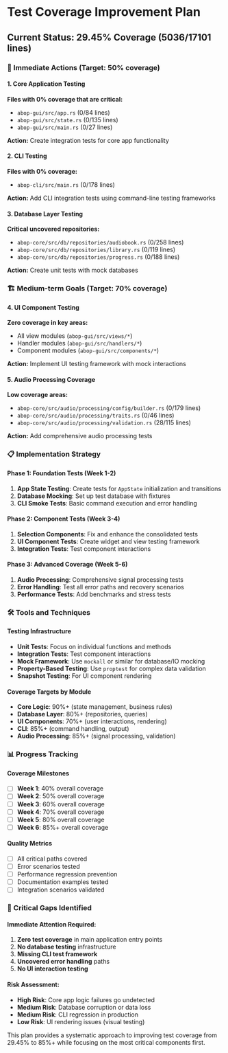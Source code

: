 # Test Coverage Improvement Plan

## Current Status: 29.45% Coverage (5036/17101 lines)

### 🎯 Immediate Actions (Target: 50% coverage)

#### 1. Core Application Testing
**Files with 0% coverage that are critical:**

- `abop-gui/src/app.rs` (0/84 lines)
- `abop-gui/src/state.rs` (0/135 lines) 
- `abop-gui/src/main.rs` (0/27 lines)

**Action:** Create integration tests for core app functionality

#### 2. CLI Testing
**Files with 0% coverage:**

- `abop-cli/src/main.rs` (0/178 lines)

**Action:** Add CLI integration tests using command-line testing frameworks

#### 3. Database Layer Testing
**Critical uncovered repositories:**

- `abop-core/src/db/repositories/audiobook.rs` (0/258 lines)
- `abop-core/src/db/repositories/library.rs` (0/119 lines)
- `abop-core/src/db/repositories/progress.rs` (0/188 lines)

**Action:** Create unit tests with mock databases

### 🏗️ Medium-term Goals (Target: 70% coverage)

#### 4. UI Component Testing
**Zero coverage in key areas:**

- All view modules (`abop-gui/src/views/*`)
- Handler modules (`abop-gui/src/handlers/*`)
- Component modules (`abop-gui/src/components/*`)

**Action:** Implement UI testing framework with mock interactions

#### 5. Audio Processing Coverage
**Low coverage areas:**

- `abop-core/src/audio/processing/config/builder.rs` (0/179 lines)
- `abop-core/src/audio/processing/traits.rs` (0/46 lines)
- `abop-core/src/audio/processing/validation.rs` (28/115 lines)

**Action:** Add comprehensive audio processing tests

### 📋 Implementation Strategy

#### Phase 1: Foundation Tests (Week 1-2)
1. **App State Testing**: Create tests for `AppState` initialization and transitions
2. **Database Mocking**: Set up test database with fixtures
3. **CLI Smoke Tests**: Basic command execution and error handling

#### Phase 2: Component Tests (Week 3-4)
1. **Selection Components**: Fix and enhance the consolidated tests
2. **UI Component Tests**: Create widget and view testing framework
3. **Integration Tests**: Test component interactions

#### Phase 3: Advanced Coverage (Week 5-6)
1. **Audio Processing**: Comprehensive signal processing tests
2. **Error Handling**: Test all error paths and recovery scenarios
3. **Performance Tests**: Add benchmarks and stress tests

### 🛠️ Tools and Techniques

#### Testing Infrastructure
- **Unit Tests**: Focus on individual functions and methods
- **Integration Tests**: Test component interactions
- **Mock Framework**: Use `mockall` or similar for database/IO mocking
- **Property-Based Testing**: Use `proptest` for complex data validation
- **Snapshot Testing**: For UI component rendering

#### Coverage Targets by Module
- **Core Logic**: 90%+ (state management, business rules)
- **Database Layer**: 80%+ (repositories, queries)
- **UI Components**: 70%+ (user interactions, rendering)
- **CLI**: 85%+ (command handling, output)
- **Audio Processing**: 85%+ (signal processing, validation)

### 📊 Progress Tracking

#### Coverage Milestones
- [ ] **Week 1**: 40% overall coverage
- [ ] **Week 2**: 50% overall coverage  
- [ ] **Week 3**: 60% overall coverage
- [ ] **Week 4**: 70% overall coverage
- [ ] **Week 5**: 80% overall coverage
- [ ] **Week 6**: 85%+ overall coverage

#### Quality Metrics
- [ ] All critical paths covered
- [ ] Error scenarios tested
- [ ] Performance regression prevention
- [ ] Documentation examples tested
- [ ] Integration scenarios validated

### 🚨 Critical Gaps Identified

#### Immediate Attention Required:
1. **Zero test coverage** in main application entry points
2. **No database testing** infrastructure
3. **Missing CLI test framework**
4. **Uncovered error handling** paths
5. **No UI interaction testing**

#### Risk Assessment:
- **High Risk**: Core app logic failures go undetected
- **Medium Risk**: Database corruption or data loss
- **Medium Risk**: CLI regression in production
- **Low Risk**: UI rendering issues (visual testing)

This plan provides a systematic approach to improving test coverage from 29.45% to 85%+ while focusing on the most critical components first.
